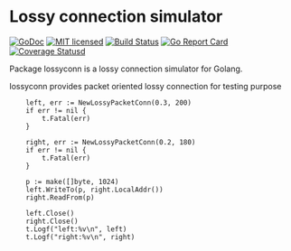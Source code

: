 # Lossy connection simulator

[![GoDoc][1]][2] [![MIT licensed][11]][12] [![Build Status][3]][4] [![Go Report Card][5]][6] [![Coverage Statusd][7]][8]

[1]: https://godoc.org/github.com/xtaci/lossyconn?status.svg
[2]: https://godoc.org/github.com/xtaci/lossyconn
[3]: https://travis-ci.org/xtaci/lossyconn.svg?branch=master
[4]: https://travis-ci.org/xtaci/lossyconn
[5]: https://goreportcard.com/badge/github.com/xtaci/lossyconn
[6]: https://goreportcard.com/report/github.com/xtaci/lossyconn
[7]: https://codecov.io/gh/xtaci/lossyconn/branch/master/graph/badge.svg
[8]: https://codecov.io/gh/xtaci/lossyconn
[11]: https://img.shields.io/badge/license-MIT-blue.svg
[12]: LICENSE

Package lossyconn is a lossy connection simulator for Golang.

lossyconn provides packet oriented lossy connection for testing purpose

```
	left, err := NewLossyPacketConn(0.3, 200)
	if err != nil {
		t.Fatal(err)
	}

	right, err := NewLossyPacketConn(0.2, 180)
	if err != nil {
		t.Fatal(err)
	}

	p := make([]byte, 1024)
	left.WriteTo(p, right.LocalAddr())
	right.ReadFrom(p)

	left.Close()
	right.Close()
	t.Logf("left:%v\n", left)
	t.Logf("right:%v\n", right)
```
